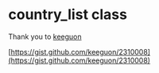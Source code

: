 # country_list class

Thank you to [keeguon](https://gist.github.com/keeguon)

[https://gist.github.com/keeguon/2310008](https://gist.github.com/keeguon/2310008)
